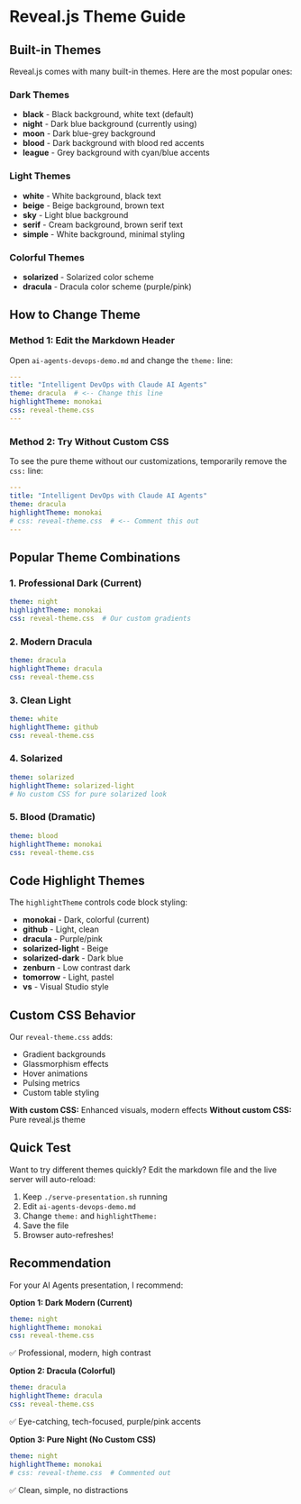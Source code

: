 # Reveal.js Theme Guide

## Built-in Themes

Reveal.js comes with many built-in themes. Here are the most popular ones:

### Dark Themes
- **black** - Black background, white text (default)
- **night** - Dark blue background (currently using)
- **moon** - Dark blue-grey background
- **blood** - Dark background with blood red accents
- **league** - Grey background with cyan/blue accents

### Light Themes
- **white** - White background, black text
- **beige** - Beige background, brown text
- **sky** - Light blue background
- **serif** - Cream background, brown serif text
- **simple** - White background, minimal styling

### Colorful Themes
- **solarized** - Solarized color scheme
- **dracula** - Dracula color scheme (purple/pink)

## How to Change Theme

### Method 1: Edit the Markdown Header

Open `ai-agents-devops-demo.md` and change the `theme:` line:

```yaml
---
title: "Intelligent DevOps with Claude AI Agents"
theme: dracula  # <-- Change this line
highlightTheme: monokai
css: reveal-theme.css
---
```

### Method 2: Try Without Custom CSS

To see the pure theme without our customizations, temporarily remove the `css:` line:

```yaml
---
title: "Intelligent DevOps with Claude AI Agents"
theme: dracula
highlightTheme: monokai
# css: reveal-theme.css  # <-- Comment this out
---
```

## Popular Theme Combinations

### 1. Professional Dark (Current)
```yaml
theme: night
highlightTheme: monokai
css: reveal-theme.css  # Our custom gradients
```

### 2. Modern Dracula
```yaml
theme: dracula
highlightTheme: dracula
css: reveal-theme.css
```

### 3. Clean Light
```yaml
theme: white
highlightTheme: github
css: reveal-theme.css
```

### 4. Solarized
```yaml
theme: solarized
highlightTheme: solarized-light
# No custom CSS for pure solarized look
```

### 5. Blood (Dramatic)
```yaml
theme: blood
highlightTheme: monokai
css: reveal-theme.css
```

## Code Highlight Themes

The `highlightTheme` controls code block styling:

- **monokai** - Dark, colorful (current)
- **github** - Light, clean
- **dracula** - Purple/pink
- **solarized-light** - Beige
- **solarized-dark** - Dark blue
- **zenburn** - Low contrast dark
- **tomorrow** - Light, pastel
- **vs** - Visual Studio style

## Custom CSS Behavior

Our `reveal-theme.css` adds:
- Gradient backgrounds
- Glassmorphism effects
- Hover animations
- Pulsing metrics
- Custom table styling

**With custom CSS:** Enhanced visuals, modern effects
**Without custom CSS:** Pure reveal.js theme

## Quick Test

Want to try different themes quickly? Edit the markdown file and the live server will auto-reload:

1. Keep `./serve-presentation.sh` running
2. Edit `ai-agents-devops-demo.md`
3. Change `theme:` and `highlightTheme:`
4. Save the file
5. Browser auto-refreshes!

## Recommendation

For your AI Agents presentation, I recommend:

**Option 1: Dark Modern (Current)**
```yaml
theme: night
highlightTheme: monokai
css: reveal-theme.css
```
✅ Professional, modern, high contrast

**Option 2: Dracula (Colorful)**
```yaml
theme: dracula
highlightTheme: dracula
css: reveal-theme.css
```
✅ Eye-catching, tech-focused, purple/pink accents

**Option 3: Pure Night (No Custom CSS)**
```yaml
theme: night
highlightTheme: monokai
# css: reveal-theme.css  # Commented out
```
✅ Clean, simple, no distractions
